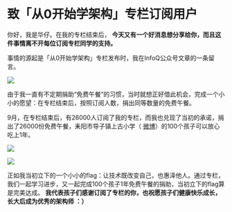 # 致「从0开始学架构」专栏订阅用户
你好，我是华仔。在我的专栏结束后， **今天又有一个好消息想分享给你，而且这件事情离不开每位订阅专栏同学的支持。**

事情的源起是「从0开始学架构」专栏发布时，我在InfoQ公众号文章的一条留言。

![](images/41397/740c2af41e4c203452e1cca3764c1b6b.jpg)

由于我一直有不定期捐助“免费午餐”的习惯，当时就想正好借此机会，完成一个小小的愿望：在专栏结束后，按照订阅人数，捐出同等数量的免费午餐。

9月，在专栏结束后，有26000人订阅了我的专栏，而我也兑现了当初的承诺，捐出了26000份免费午餐，耒阳市导子镇上古小学（ [微博](https://m.weibo.cn/u/6478785428?from=1089395010&wm=9006_2001&sourceType=weixin&uid=2058877932)）的100个孩子可以放心吃上1年。

![](images/41397/99c5cf7ffbc1abb17a5393d4404f7aa8.jpeg)

![](images/41397/912ad45ddf78ca313ce1f3299041a6e0.jpg)

正如我当初立下的一个小小的flag：让技术既改变自己，也惠泽他人。通过专栏，我们一起学习进步，又一起完成100个孩子1年免费午餐的捐助，当初立下的flag算是完美达成。 **我代表孩子们感谢订阅了专栏的你，也祝愿孩子们健康快乐成长，长大后成为优秀的架构师 ：）**